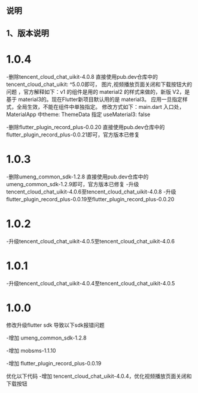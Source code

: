 ## 说明

## 1、版本说明

# 1.0.4

-删除tencent_cloud_chat_uikit-4.0.8 直接使用pub.dev仓库中的tencent_cloud_chat_uikit: ^5.0.0即可，
图片,视频播放页面关闭和下载按钮大的问题 ，官方解释如下：v1 的组件是用的 material2 的样式来做的，新版 V2，是基于 material3的。现在Flutter新项目默认用的是 material3。
应用一旦指定样式，全局生效，不能在组件中单独指定。
修改方式如下：main.dart 入口处，MaterialApp 中theme: ThemeData 指定 useMaterial3: false

-删除flutter_plugin_record_plus-0.0.20 直接使用pub.dev仓库中的flutter_plugin_record_plus-0.0.21即可，官方版本已修复

# 1.0.3

-删除umeng_common_sdk-1.2.8 直接使用pub.dev仓库中的umeng_common_sdk-1.2.9即可，官方版本已修复
-升级tencent_cloud_chat_uikit-4.0.6至tencent_cloud_chat_uikit-4.0.8
-升级flutter_plugin_record_plus-0.0.19至flutter_plugin_record_plus-0.0.20

# 1.0.2

-升级tencent_cloud_chat_uikit-4.0.5至tencent_cloud_chat_uikit-4.0.6

# 1.0.1

-升级tencent_cloud_chat_uikit-4.0.4至tencent_cloud_chat_uikit-4.0.5

# 1.0.0

修改升级flutter sdk 导致以下sdk报错问题

-增加 umeng_common_sdk-1.2.8

-增加 mobsms-1.1.10

-增加 flutter_plugin_record_plus-0.0.19

优化以下代码
-增加 tencent_cloud_chat_uikit-4.0.4，优化视频播放页面关闭和下载按钮

